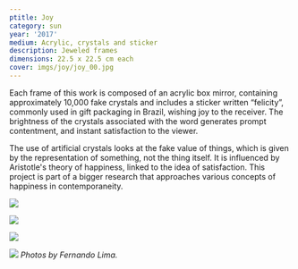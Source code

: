 ```yaml
---
ptitle: Joy
category: sun
year: '2017'
medium: Acrylic, crystals and sticker
description: Jeweled frames
dimensions: 22.5 x 22.5 cm each
cover: imgs/joy/joy_00.jpg
---
```

Each frame of this work is composed of an acrylic box mirror, containing approximately 10,000 fake crystals and includes a sticker written “felicity”, commonly used in gift packaging in Brazil, wishing joy to the receiver. The brightness of the crystals associated with the word generates prompt contentment, and instant satisfaction to the viewer.

The use of artificial crystals looks at the fake value of things, which is given by the representation of something, not the thing itself. It is influenced by Aristotle's theory of happiness, linked to the idea of satisfaction. This project is part of a bigger research that approaches various concepts of happiness in contemporaneity.

![]({{site.baseurl}}/imgs/joy/joy_2726.jpg)

![]({{site.baseurl}}/imgs/joy/joy_2795.jpg)

![]({{site.baseurl}}/imgs/joy/joy_2798.jpg)

![]({{site.baseurl}}/imgs/joy/joy_2800.jpg)
_Photos by Fernando Lima._

